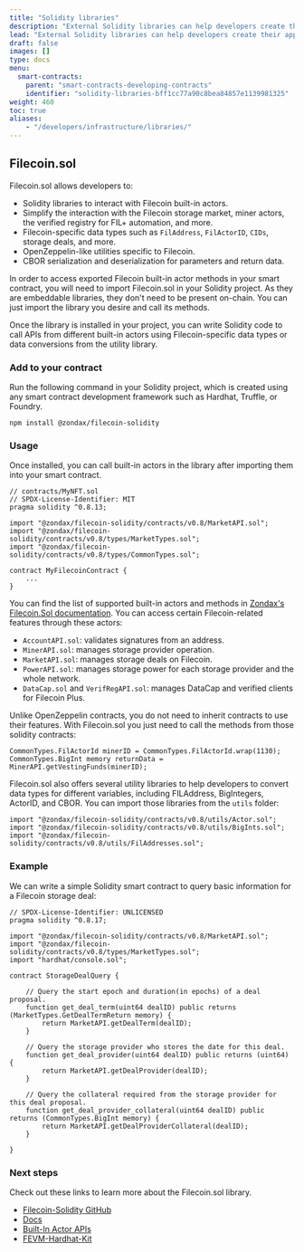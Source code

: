 ```yaml
---
title: "Solidity libraries"
description: "External Solidity libraries can help developers create their applications quicker by offloading some of the work to already existing smart contracts."
lead: "External Solidity libraries can help developers create their applications quicker by offloading some of the work to already existing smart contracts."
draft: false
images: []
type: docs
menu:
  smart-contracts:
    parent: "smart-contracts-developing-contracts"
    identifier: "solidity-libraries-bff1cc77a90c8bea84857e1139981325"
weight: 460
toc: true
aliases:
    - "/developers/infrastructure/libraries/"
---
```


## Filecoin.sol

Filecoin.sol allows developers to:

- Solidity libraries to interact with Filecoin built-in actors.
- Simplify the interaction with the Filecoin storage market, miner actors, the verified registry for FIL+ automation, and more.
- Filecoin-specific data types such as `FilAddress`, `FilActorID`, `CIDs`, storage deals, and more.
- OpenZeppelin-like utilities specific to Filecoin.
- CBOR serialization and deserialization for parameters and return data.

In order to access exported Filecoin built-in actor methods in your smart contract, you will need to import Filecoin.sol in your Solidity project. As they are embeddable libraries, they don't need to be present on-chain. You can just import the library you desire and call its methods.

Once the library is installed in your project, you can write Solidity code to call APIs from different built-in actors using Filecoin-specific data types or data conversions from the utility library.

### Add to your contract

Run the following command in your Solidity project, which is created using any smart contract development framework such as Hardhat, Truffle, or Foundry.

```shell
npm install @zondax/filecoin-solidity
```

### Usage

Once installed, you can call built-in actors in the library after importing them into your smart contract.

```solidity
// contracts/MyNFT.sol
// SPDX-License-Identifier: MIT
pragma solidity ^0.8.13;

import "@zondax/filecoin-solidity/contracts/v0.8/MarketAPI.sol";
import "@zondax/filecoin-solidity/contracts/v0.8/types/MarketTypes.sol";
import "@zondax/filecoin-solidity/contracts/v0.8/types/CommonTypes.sol";

contract MyFilecoinContract {
    ...
}
```

You can find the list of supported built-in actors and methods in [Zondax's Filecoin.Sol documentation](https://docs.zondax.ch/fevm/filecoin-solidity/api/). You can access certain Filecoin-related features through these actors:

- `AccountAPI.sol`: validates signatures from an address.
- `MinerAPI.sol`: manages storage provider operation.
- `MarketAPI.sol`: manages storage deals on Filecoin.
- `PowerAPI.sol`: manages storage power for each storage provider and the whole network.
- `DataCap.sol` and `VerifRegAPI.sol`: manages DataCap and verified clients for Filecoin Plus.

Unlike OpenZeppelin contracts, you do not need to inherit contracts to use their features. With Filecoin.sol you just need to call the methods from those solidity contracts:

```solidity
CommonTypes.FilActorId minerID = CommonTypes.FilActorId.wrap(1130);
CommonTypes.BigInt memory returnData = MinerAPI.getVestingFunds(minerID);
```

Filecoin.sol also offers several utility libraries to help developers to convert data types for different variables, including FILAddress, BigIntegers, ActorID, and CBOR. You can import those libraries from the `utils` folder:

```solidity
import "@zondax/filecoin-solidity/contracts/v0.8/utils/Actor.sol";
import "@zondax/filecoin-solidity/contracts/v0.8/utils/BigInts.sol";
import "@zondax/filecoin-solidity/contracts/v0.8/utils/FilAddresses.sol";
```

### Example

We can write a simple Solidity smart contract to query basic information for a Filecoin storage deal:

```solidity
// SPDX-License-Identifier: UNLICENSED
pragma solidity ^0.8.17;

import "@zondax/filecoin-solidity/contracts/v0.8/MarketAPI.sol";
import "@zondax/filecoin-solidity/contracts/v0.8/types/MarketTypes.sol";
import "hardhat/console.sol";

contract StorageDealQuery {

    // Query the start epoch and duration(in epochs) of a deal proposal.
    function get_deal_term(uint64 dealID) public returns (MarketTypes.GetDealTermReturn memory) {
        return MarketAPI.getDealTerm(dealID);
    }

    // Query the storage provider who stores the date for this deal.
    function get_deal_provider(uint64 dealID) public returns (uint64) {
        return MarketAPI.getDealProvider(dealID);
    }

    // Query the collateral required from the storage provider for this deal proposal.
    function get_deal_provider_collateral(uint64 dealID) public returns (CommonTypes.BigInt memory) {
        return MarketAPI.getDealProviderCollateral(dealID);
    }
    
}
```

### Next steps

Check out these links to learn more about the Filecoin.sol library.

- [Filecoin-Solidity GitHub](https://github.com/Zondax/filecoin-solidity)
- [Docs](https://docs.zondax.ch/fevm/filecoin-solidity/)
- [Built-In Actor APIs](https://docs.zondax.ch/fevm/filecoin-solidity/api/)
- [FEVM-Hardhat-Kit](https://github.com/filecoin-project/FEVM-Hardhat-Kit/)
